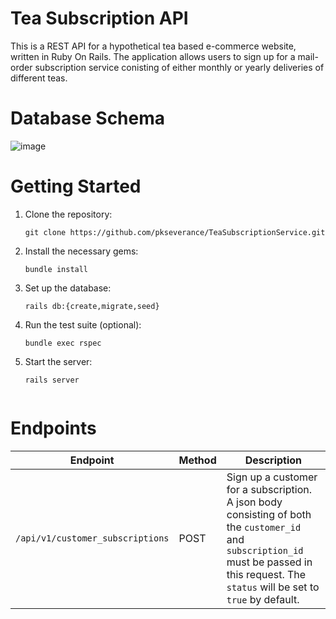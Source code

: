 # Tea Subscription API

This is a REST API for a hypothetical tea based e-commerce website, written in Ruby On Rails. The application allows users to sign up for a mail-order subscription service conisting of either monthly or yearly deliveries of different teas.

# Database Schema

![image](https://user-images.githubusercontent.com/78667757/233504518-3c40d8ae-0de7-4cee-83df-3423bb01b074.png)

# Getting Started

1. Clone the repository:

   `git clone https://github.com/pkseverance/TeaSubscriptionService.git`

2. Install the necessary gems:
   ```
   bundle install
   ```

3. Set up the database:
   ```
   rails db:{create,migrate,seed}
   ```  
   
4. Run the test suite (optional):
   ```
   bundle exec rspec
   ```

5. Start the server:
   ```
   rails server
   

# Endpoints

| Endpoint | Method | Description |
| -------- | ------ | ----------- |
| `/api/v1/customer_subscriptions` | POST | Sign up a customer for a subscription. A json body consisting of both the `customer_id` and `subscription_id` must be passed in this request. The `status` will be set to `true` by default. |
